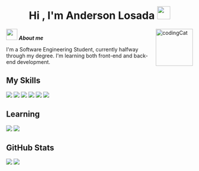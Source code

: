 <h1 align="center"><b>Hi , I'm Anderson Losada </b><img src="https://media.giphy.com/media/hvRJCLFzcasrR4ia7z/giphy.gif" width="35"></h1>

<img align="right" width=100px alt="codingCat" src="https://media3.giphy.com/media/v1.Y2lkPTc5MGI3NjExZWVtZmhwMWNidjJtaHFuenkyMjZlZWR1MDMzNG13cGpicG4zazcyeSZlcD12MV9pbnRlcm5hbF9naWZfYnlfaWQmY3Q9Zw/3oKIPnAiaMCws8nOsE/giphy.gif" />

<img src="https://media.giphy.com/media/ObNTw8Uzwy6KQ/giphy.gif" width="30px">&nbsp;***About me***

I'm a Software Engineering Student, currently halfway through my degree. I'm learning both front-end and back-end development.

## My Skills

<img src="https://img.shields.io/badge/java-%23ED8B00.svg?style=for-the-badge&logo=openjdk&logoColor=white"> <img src="https://img.shields.io/badge/javascript-%23323330.svg?style=for-the-badge&logo=javascript&logoColor=%23F7DF1E"> <img src="https://img.shields.io/badge/python-3670A0?style=for-the-badge&logo=python&logoColor=ffdd54"> <img src="https://img.shields.io/badge/html5-%23E34F26.svg?style=for-the-badge&logo=html5&logoColor=white"> <img src="https://img.shields.io/badge/css3-%231572B6.svg?style=for-the-badge&logo=css3&logoColor=white">
![](https://github-readme-stats.vercel.app/api/top-langs/?username=andersoncoder-droid&theme=catppuccin_mocha&hide_border=true&include_all_commits=false&count_private=false&layout=compact)

## Learning

<img src="https://img.shields.io/badge/angular-%23DD0031.svg?style=for-the-badge&logo=angular&logoColor=white"> <img src="https://img.shields.io/badge/react-%2320232a.svg?style=for-the-badge&logo=react&logoColor=%2361DAFB">

## GitHub Stats

![](https://github-readme-stats.vercel.app/api?username=andersoncoder-droid&show_icons=true&theme=catppuccin_mocha&hide_border=true&include_all_commits=false&count_private=false)
![](https://nirzak-streak-stats.vercel.app/?user=andersoncoder-droid&theme=catppuccin_mocha&hide_border=true)
